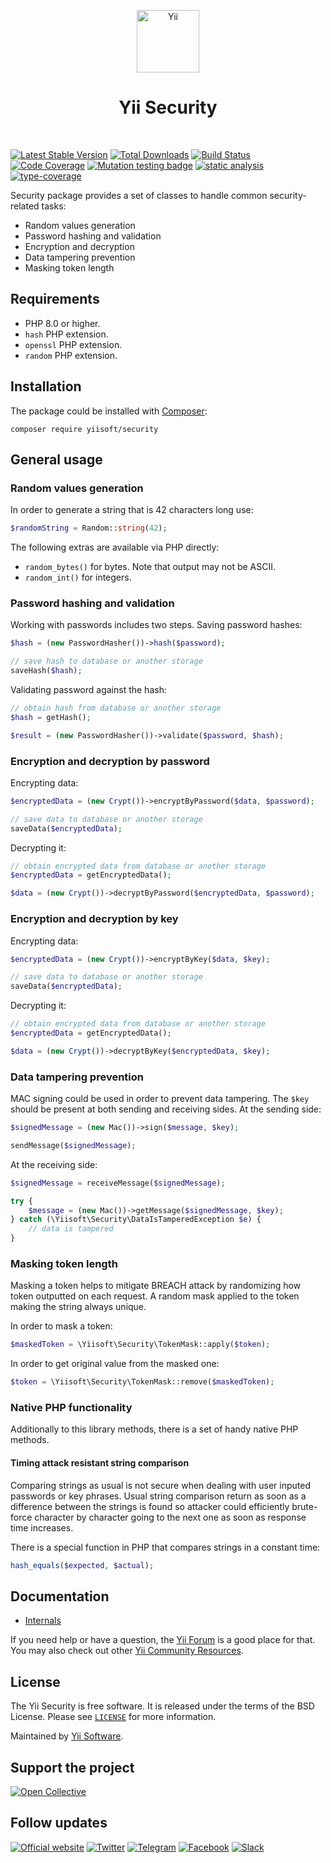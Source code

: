 <p align="center">
    <a href="https://github.com/yiisoft" target="_blank">
        <img src="https://yiisoft.github.io/docs/images/yii_logo.svg" height="100px" alt="Yii">
    </a>
    <h1 align="center">Yii Security</h1>
    <br>
</p>

[![Latest Stable Version](https://poser.pugx.org/yiisoft/security/v/stable.png)](https://packagist.org/packages/yiisoft/security)
[![Total Downloads](https://poser.pugx.org/yiisoft/security/downloads.png)](https://packagist.org/packages/yiisoft/security)
[![Build Status](https://github.com/yiisoft/security/workflows/build/badge.svg)](https://github.com/yiisoft/security/actions)
[![Code Coverage](https://codecov.io/gh/yiisoft/security/graph/badge.svg?token=PLDTLEJ782)](https://codecov.io/gh/yiisoft/security)
[![Mutation testing badge](https://img.shields.io/endpoint?style=flat&url=https%3A%2F%2Fbadge-api.stryker-mutator.io%2Fgithub.com%2Fyiisoft%2Fsecurity%2Fmaster)](https://dashboard.stryker-mutator.io/reports/github.com/yiisoft/security/master)
[![static analysis](https://github.com/yiisoft/security/workflows/static%20analysis/badge.svg)](https://github.com/yiisoft/security/actions?query=workflow%3A%22static+analysis%22)
[![type-coverage](https://shepherd.dev/github/yiisoft/security/coverage.svg)](https://shepherd.dev/github/yiisoft/security)

Security package provides a set of classes to handle common security-related tasks:

- Random values generation
- Password hashing and validation
- Encryption and decryption
- Data tampering prevention
- Masking token length

## Requirements

- PHP 8.0 or higher.
- `hash` PHP extension.
- `openssl` PHP extension.
- `random` PHP extension.

## Installation

The package could be installed with [Composer](https://getcomposer.org):

```shell
composer require yiisoft/security
```

## General usage

### Random values generation

In order to generate a string that is 42 characters long use:

```php
$randomString = Random::string(42);
```

The following extras are available via PHP directly:

- `random_bytes()` for bytes. Note that output may not be ASCII.
- `random_int()` for integers.

### Password hashing and validation

Working with passwords includes two steps. Saving password hashes:

```php
$hash = (new PasswordHasher())->hash($password);

// save hash to database or another storage
saveHash($hash); 
```

Validating password against the hash:

```php
// obtain hash from database or another storage
$hash = getHash();

$result = (new PasswordHasher())->validate($password, $hash); 
```

### Encryption and decryption by password

Encrypting data:

```php
$encryptedData = (new Crypt())->encryptByPassword($data, $password);

// save data to database or another storage
saveData($encryptedData);
```

Decrypting it:

```php
// obtain encrypted data from database or another storage
$encryptedData = getEncryptedData();

$data = (new Crypt())->decryptByPassword($encryptedData, $password);
```

### Encryption and decryption by key

Encrypting data:

```php
$encryptedData = (new Crypt())->encryptByKey($data, $key);

// save data to database or another storage
saveData($encryptedData);
```

Decrypting it:

```php
// obtain encrypted data from database or another storage
$encryptedData = getEncryptedData();

$data = (new Crypt())->decryptByKey($encryptedData, $key);
```

### Data tampering prevention

MAC signing could be used in order to prevent data tampering. The `$key` should be present at both sending and receiving
sides. At the sending side:

```php
$signedMessage = (new Mac())->sign($message, $key);

sendMessage($signedMessage);
```

At the receiving side:

```php
$signedMessage = receiveMessage($signedMessage);

try {
    $message = (new Mac())->getMessage($signedMessage, $key);
} catch (\Yiisoft\Security\DataIsTamperedException $e) {
    // data is tampered
}
```

### Masking token length

Masking a token helps to mitigate BREACH attack by randomizing how token outputted on each request.
A random mask applied to the token making the string always unique.

In order to mask a token:

```php
$maskedToken = \Yiisoft\Security\TokenMask::apply($token);
```

In order to get original value from the masked one:

```php
$token = \Yiisoft\Security\TokenMask::remove($maskedToken);
```

### Native PHP functionality

Additionally to this library methods, there is a set of handy native PHP methods.

#### Timing attack resistant string comparison

Comparing strings as usual is not secure when dealing with user inputed passwords or key phrases. Usual string comparison
return as soon as a difference between the strings is found so attacker could efficiently brute-force character by character
going to the next one as soon as response time increases.

There is a special function in PHP that compares strings in a constant time:

```php
hash_equals($expected, $actual);
```

## Documentation

- [Internals](docs/internals.md)

If you need help or have a question, the [Yii Forum](https://forum.yiiframework.com/c/yii-3-0/63) is a good place for that.
You may also check out other [Yii Community Resources](https://www.yiiframework.com/community).

## License

The Yii Security is free software. It is released under the terms of the BSD License.
Please see [`LICENSE`](./LICENSE.md) for more information.

Maintained by [Yii Software](https://www.yiiframework.com/).

## Support the project

[![Open Collective](https://img.shields.io/badge/Open%20Collective-sponsor-7eadf1?logo=open%20collective&logoColor=7eadf1&labelColor=555555)](https://opencollective.com/yiisoft)

## Follow updates

[![Official website](https://img.shields.io/badge/Powered_by-Yii_Framework-green.svg?style=flat)](https://www.yiiframework.com/)
[![Twitter](https://img.shields.io/badge/twitter-follow-1DA1F2?logo=twitter&logoColor=1DA1F2&labelColor=555555?style=flat)](https://twitter.com/yiiframework)
[![Telegram](https://img.shields.io/badge/telegram-join-1DA1F2?style=flat&logo=telegram)](https://t.me/yii3en)
[![Facebook](https://img.shields.io/badge/facebook-join-1DA1F2?style=flat&logo=facebook&logoColor=ffffff)](https://www.facebook.com/groups/yiitalk)
[![Slack](https://img.shields.io/badge/slack-join-1DA1F2?style=flat&logo=slack)](https://yiiframework.com/go/slack)

